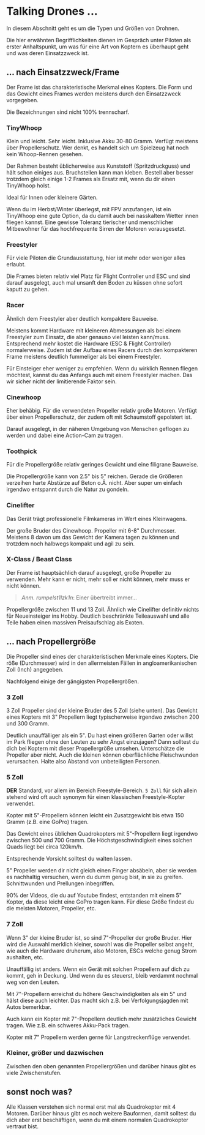 # Talking Drones ...

In diesem Abschnitt geht es um die Typen und Größen von Drohnen.

Die hier erwähnten Begrifflichkeiten dienen im Gespräch unter Piloten als erster Anhaltspunkt, um was für eine Art von Koptern es überhaupt geht und was deren Einsatzzweck ist.

## ... nach Einsatzzweck/Frame

Der Frame ist das charakteristische Merkmal eines Kopters. Die Form und das Gewicht eines Frames werden meistens durch den Einsatzzweck vorgegeben.

Die Bezeichnungen sind nicht 100% trennscharf.

### TinyWhoop

Klein und leicht. Sehr leicht. Inklusive Akku 30-80 Gramm. Verfügt meistens über Propellerschutz. Wer denkt, es handelt sich um Spielzeug hat noch kein Whoop-Rennen gesehen.

Der Rahmen besteht üblicherweise aus Kunststoff (Spritzdruckguss) und hält schon einiges aus. Bruchstellen kann man kleben. Bestell aber besser trotzdem gleich einige 1-2 Frames als Ersatz mit, wenn du dir einen TinyWhoop holst.

Ideal für Innen oder kleinere Gärten.

Wenn du im Herbst/Winter überlegst, mit FPV anzufangen, ist ein TinyWhoop eine gute Option, da du damit auch bei nasskaltem Wetter innen fliegen kannst. Eine gewisse Toleranz tierischer und menschlicher Mitbewohner für das hochfrequente Sirren der Motoren vorausgesetzt.

### Freestyler

Für viele Piloten die Grundausstattung, hier ist mehr oder weniger alles erlaubt.

Die Frames bieten relativ viel Platz für Flight Controller und ESC und sind darauf ausgelegt, auch mal unsanft den Boden zu küssen ohne sofort kaputt zu gehen.

### Racer

Ähnlich dem Freestyler aber deutlich kompaktere Bauweise.

Meistens kommt Hardware mit kleineren Abmessungen als bei einem Freestyler zum Einsatz, die aber genauso viel leisten kann/muss. Entsprechend mehr kostet die Hardware (ESC & Flight Controller) normalerweise. Zudem ist der Aufbau eines Racers durch den kompakteren Frame meistens deutlich fummeliger als bei einem Freestyler.

Für Einsteiger eher weniger zu empfehlen. Wenn du wirklich Rennen fliegen möchtest, kannst du das Anfangs auch mit einem Freestyler machen. Das wir sicher nicht der limitierende Faktor sein.

### Cinewhoop

Eher behäbig. Für die verwendeten Propeller relativ große Motoren. Verfügt über einen Propellerschutz, der zudem oft mit Schaumstoff gepolstert ist.

Darauf ausgelegt, in der näheren Umgebung von Menschen geflogen zu werden und dabei eine Action-Cam zu tragen.

### Toothpick

Für die Propellergröße relativ geringes Gewicht und eine filigrane Bauweise.

Die Propellergröße kann von 2.5" bis 5" reichen. Gerade die Größeren verzeihen harte Abstürze auf Beton o.Ä. nicht. Aber super um einfach irgendwo entspannt durch die Natur zu gondeln.

### Cinelifter

Das Gerät trägt professionelle Filmkameras im Wert eines Kleinwagens.

Der große Bruder des Cinewhoop. Propeller mit 6-8" Durchmesser. Meistens 8 davon um das Gewicht der Kamera tagen zu können und trotzdem noch halbwegs kompakt und agil zu sein.

### X-Class / Beast Class

Der Frame ist hauptsächlich darauf ausgelegt, große Propeller zu verwenden. Mehr kann er nicht, mehr soll er nicht können, mehr muss er nicht können.

> *Anm. rumpelst1lzk1n*: Einer übertreibt immer...

Propellergröße zwischen 11 und 13 Zoll. Ähnlich wie Cinelifter definitiv nichts für Neueinsteiger ins Hobby. Deutlich beschränkte Teileauswahl und alle Teile haben einen massiven Preisaufschlag als Exoten.

## ... nach Propellergröße

Die Propeller sind eines der charakteristischen Merkmale eines Kopters. Die röße (Durchmesser) wird in den allermeisten Fällen in angloamerikanischen Zoll (Inch) angegeben.

Nachfolgend einige der gängigsten Propellergrößen.

### 3 Zoll

3 Zoll Propeller sind der kleine Bruder des 5 Zoll (siehe unten). Das Gewicht eines Kopters mit 3" Propellern liegt typischerweise irgendwo zwischen 200 und 300 Gramm.

Deutlich unauffälliger als ein 5". Du hast einen größeren Garten oder willst im Park fliegen ohne den Leuten zu sehr Angst einzujagen? Dann solltest du dich bei Koptern mit dieser Propellergröße umsehen. Unterschätze die Propeller aber nicht. Auch die kleinen können oberflächliche Fleischwunden verursachen. Halte also Abstand von unbeteiligten Personen.

### 5 Zoll

**DER** Standard, vor allem im Bereich Freestyle-Bereich. `5 Zoll` für sich allein stehend wird oft auch synonym für einen klassischen Freestyle-Kopter verwendet.

Kopter mit 5"-Propellern können leicht ein Zusatzgewicht bis etwa 150 Gramm (z.B. eine GoPro) tragen.

Das Gewicht eines üblichen Quadrokopters mit 5"-Propellern liegt irgendwo zwischen 500 und 700 Gramm. Die Höchstgeschwindigkeit eines solchen Quads liegt bei circa 120km/h.

Entsprechende Vorsicht solltest du walten lassen.

5" Propeller werden dir nicht gleich einen Finger absäbeln, aber sie werden es nachhaltig versuchen, wenn du dumm genug bist, in sie zu greifen. Schnittwunden und Prellungen inbegriffen.

90% der Videos, die du auf Youtube findest, entstanden mit einem 5" Kopter, da diese leicht eine GoPro tragen kann. Für diese Größe findest du die meisten Motoren, Propeller, etc.

### 7 Zoll

Wenn 3" der kleine Bruder ist, so sind 7"-Propeller der große Bruder. Hier wird die Auswahl merklich kleiner, sowohl was die Propeller selbst angeht, wie auch die Hardware druherum, also Motoren, ESCs welche genug Strom aushalten, etc.

Unauffällig ist anders. Wenn ein Gerät mit solchen Propellern auf dich zu kommt, geh in Deckung. Und wenn du es steuerst, bleib verdammt nochmal weg von den Leuten.

Mit 7"-Propellern erreichst du höhere Geschwindigkeiten als ein 5" und hälst diese auch leichter. Das macht sich z.B. bei Verfolgungsjagden mit Autos bemerkbar.

Auch kann ein Kopter mit 7"-Propellern deutlich mehr zusätzliches Gewicht tragen. Wie z.B. ein schweres Akku-Pack tragen.

Kopter mit 7" Propellern werden gerne für Langstreckenflüge verwendet.

### Kleiner, größer und dazwischen

Zwischen den oben genannten Propellergrößen und darüber hinaus gibt es viele Zwischenstufen.

## sonst noch was?

Alle Klassen verstehen sich normal erst mal als Quadrokopter mit 4 Motoren. Darüber hinaus gibt es noch weitere Bauformen, damit solltest du dich aber erst beschäftigen, wenn du mit einem normalen Quadrokopter vertraut bist.
